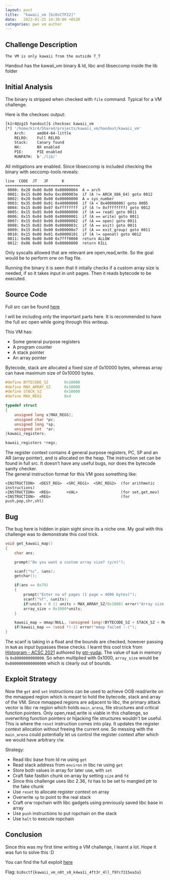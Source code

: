 ```yaml
---
layout: post
title:  "kawaii_vm [bi0sCTF22]"
date:   2023-01-25 14:30:00 +0530
categories: pwn vm author
---
```


## Challenge Description

`The VM is only kawaii from the outside T_T`

Handout has the kawaii_vm binary & ld, libc and libseccomp inside the lib folder

## Initial Analysis

The binary is stripped when checked with `file` command. Typical for a VM challenge.

Here is the checksec output:
```bash
[k1r4@zg15 handout]$ checksec kawaii_vm
[*] '/home/k1r4/Shared/projects/kawaii_vm/handout/kawaii_vm'
    Arch:     amd64-64-little
    RELRO:    Full RELRO
    Stack:    Canary found
    NX:       NX enabled
    PIE:      PIE enabled
    RUNPATH:  b'./lib/'
```

All mitigations are enabled. Since libseccomp is included checking the binary with seccomp-tools reveals:
```
line  CODE  JT   JF      K
=================================
 0000: 0x20 0x00 0x00 0x00000004  A = arch
 0001: 0x15 0x00 0x0a 0xc000003e  if (A != ARCH_X86_64) goto 0012
 0002: 0x20 0x00 0x00 0x00000000  A = sys_number
 0003: 0x35 0x00 0x01 0x40000000  if (A < 0x40000000) goto 0005
 0004: 0x15 0x00 0x07 0xffffffff  if (A != 0xffffffff) goto 0012
 0005: 0x15 0x05 0x00 0x00000000  if (A == read) goto 0011
 0006: 0x15 0x04 0x00 0x00000001  if (A == write) goto 0011
 0007: 0x15 0x03 0x00 0x00000002  if (A == open) goto 0011
 0008: 0x15 0x02 0x00 0x0000003c  if (A == exit) goto 0011
 0009: 0x15 0x01 0x00 0x000000e7  if (A == exit_group) goto 0011
 0010: 0x15 0x00 0x01 0x00000101  if (A != openat) goto 0012
 0011: 0x06 0x00 0x00 0x7fff0000  return ALLOW
 0012: 0x06 0x00 0x00 0x00000000  return KILL
```
Only syscalls allowed that are relevant are open,read,write. So the goal would be to perform orw on flag file.

Running the binary it is seen that it intially checks if a custom array size is needed, if so it takes input in unit pages. Then it reads bytecode to be executed.

## Source Code

Full src can be found [here](https://github.com/teambi0s/bi0sCTF/tree/master/2022/Pwn/kawaii_vm)

I will be including only the important parts here. It is recommended to have the full src open while going through this writeup.


This VM has:
+ Some general purpose registers
+ A program counter
+ A stack pointer
+ An array pointer

Bytecode, stack are allocated a fixed size of 0x10000 bytes, whereas array can have maximum size of 0x10000 bytes.
```c
#define BYTECODE_SZ       0x10000
#define MAX_ARRAY_SZ      0x10000
#define STACK_SZ          0x10000
#define MAX_REGS          0x4

typedef struct
{
    unsigned long x[MAX_REGS];
    unsigned char *pc;
    unsigned long *sp;
    unsigned int  *ar;
}kawaii_registers;

kawaii_registers *regs;
```
The register context contains 4 general purpose registers, PC, SP and an AR (array pointer), and is allocated on the heap.
The instruction set can be found in full src. It doesn't have any useful bugs, nor does the bytecode sanity checker.\
The general instruction format for this VM goes something like:
```
<INSTRUCTION>  <DEST_REG>  <SRC_REG1>  <SRC_REG2>  (for arithmetic instructions)
<INSTRUCTION>  <REG>       <VAL>                   (for set,get,mov)
<INSTRUCTION>  <REG>                               (for push,pop,shr,shl)
```

## Bug

The bug here is hidden in plain sight since its a niche one. My goal with this challenge was to demonstrate this cool trick.
```c
void get_kawaii_map()
{
    char ans;

    prompt("Do you want a custom array size? (y/n)");

    scanf("%c", &ans);
    getchar();

    if(ans == 0x79) 
    {
        prompt("Enter no of pages (1 page = 4096 bytes)");
        scanf("%f", &units);
        if(units < 0 || units > MAX_ARRAY_SZ/0x1000) error("Array size isn't kawaii :/");
        array_size = 0x1000*units;
    }

    kawaii_map = mmap(NULL, (unsigned long)(BYTECODE_SZ + STACK_SZ + MAX_ARRAY_SZ),  PROT_READ | PROT_WRITE, MAP_ANONYMOUS | MAP_PRIVATE , 0, 0);
    if(kawaii_map == (void *)-1) error("mmap failed :-(");
}
```
The scanf is taking in a float and the bounds are checked, however passing in `NaN` as input bypasses these checks. I learnt this cool trick from [Histogram - ACSC 2021](https://github.com/acsc-org/acsc-challenges-2021-public/tree/main/pwn/histogram) authored by [ptr-yudai](https://twitter.com/ptrYudai). The value of `NaN` in memory is `0x8000000000000`. So when multiplied with 0x1000, `array_size` would be `0x8000000000000000` which is clearly out of bounds.

## Exploit Strategy

Now the `get` and `set` instructions can be used to achieve OOB read/write on the mmapped region which is meant to hold the bytecode, stack and array of the VM. Since mmapped regions are adjacent to libc, the primary attack vector is libc rw region which holds `main_arena`, file structures and critical function pointers.
Only open,read,write is viable in this challenge, so overwriting function pointers or hijacking file structures wouldn't be useful. This is where the `reset` instruction comes into play. It updates the register context allocation without freeing the current one. So messing with the `main_arena` could potentially let us control the register context after which we would have arbitrary r/w.

Strategy:
+ Read libc base from ld rw using `get`
+ Read stack address from `environ` in libc rw using `get`
+ Store both values in array for later use, with `set`
+ Craft fake fastbin chunk on array by setting `size` and `fd`
+ Since this challenge  uses libc 2.36, `fd` has to be set to mangled ptr to the fake chunk
+ Use `reset` to allocate register context on array
+ Overwrite `sp` to point to the real stack
+ Craft orw ropchain with libc gadgets using previously saved libc base in array
+ Use `push` instructions to put ropchain on the stack
+ Use `halt` to execute ropchain


## Conclusion

Since this was my first time writing a VM challenge, I learnt a lot. Hope it was fun to solve this :D

You can find the full exploit [here](https://gist.github.com/k1R4/47156c3cf6089e8829475c849ea05e44)

Flag: `bi0sctf{kawaii_vm_n0t_s0_k4wa1i_4ft3r_4ll_f97cf315ea3a}`
